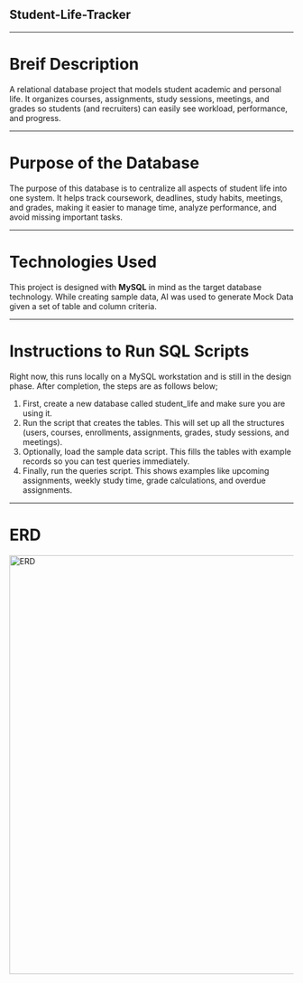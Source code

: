 ## Student-Life-Tracker

---

# Breif Description
A relational database project that models student academic and personal life.
It organizes courses, assignments, study sessions, meetings, and grades so students (and recruiters) can easily see workload, performance, and progress.

---

# Purpose of the Database 

The purpose of this database is to centralize all aspects of student life into one system.
It helps track coursework, deadlines, study habits, meetings, and grades, making it easier to manage time, analyze performance, and avoid missing important tasks.

---

# Technologies Used 

This project is designed with **MySQL** in mind as the target database technology.
While creating sample data, AI was used to generate Mock Data given a set of table and column criteria.  

---

# Instructions to Run SQL Scripts

Right now, this runs locally on a MySQL workstation and is still in the design phase. After completion, the steps are as follows below;

1. First, create a new database called student_life and make sure you are using it.
2. Run the script that creates the tables. This will set up all the structures (users, courses, enrollments, assignments, grades, study sessions, and meetings).
3. Optionally, load the sample data script. This fills the tables with example records so you can test queries immediately.
4. Finally, run the queries script. This shows examples like upcoming assignments, weekly study time, grade calculations, and overdue assignments.

---

# ERD

<img width="912" height="741" alt="ERD " src="https://github.com/user-attachments/assets/70c19505-680d-4668-a1b7-d948b6f4aebf" />


